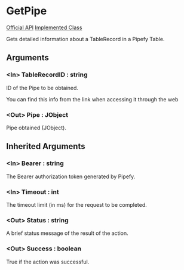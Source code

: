 # GetPipe

[Official API](https://pipefypipe.docs.apiary.io/#reference/0/show-pipe/pipe(id:-pipe_id))  
[Implemented Class](../Capgemini.Pipefy/Pipe/GetPipe.cs)

Gets detailed information about a TableRecord in a Pipefy Table.

## Arguments

### &lt;In&gt; TableRecordID : string

ID of the Pipe to be obtained.

You can find this info from the link when accessing it through the web

### &lt;Out&gt; Pipe : JObject

Pipe obtained (JObject).

## Inherited Arguments

### &lt;In&gt; Bearer : string

The Bearer authorization token generated by Pipefy.

### &lt;In&gt; Timeout : int

The timeout limit (in ms) for the request to be completed.

### &lt;Out&gt; Status : string

A brief status message of the result of the action.

### &lt;Out&gt; Success : boolean

True if the action was successful.